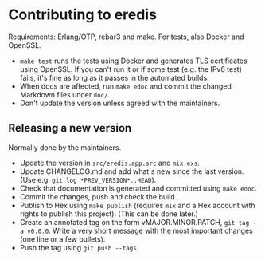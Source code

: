 Contributing to eredis
======================

Requirements: Erlang/OTP, rebar3 and make. For tests, also Docker and OpenSSL.

* `make test` runs the tests using Docker and generates TLS certificates using
  OpenSSL. If you can't run it or if some test (e.g. the IPv6 test) fails, it's
  fine as long as it passes in the automated builds.
* When docs are affected, run `make edoc` and commit the changed Markdown files
  under `doc/`.
* Don't update the version unless agreed with the maintainers.

Releasing a new version
-----------------------

Normally done by the maintainers.

* Update the version in `src/eredis.app.src` and `mix.exs`.
* Update CHANGELOG.md and add what's new since the last version. (Use e.g. `git
  log *PREV_VERSION*..HEAD`).
* Check that documentation is generated and committed using `make edoc`.
* Commit the changes, push and check the build.
* Publish to Hex using `make publish` (requires `mix` and a Hex account with
  rights to publish this project). (This can be done later.)
* Create an annotated tag on the form vMAJOR.MINOR.PATCH, `git tag -a v0.0.0`.
  Write a very short message with the most important changes (one line or a few
  bullets).
* Push the tag using `git push --tags`.
